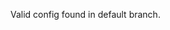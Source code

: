 <!-- Lalaps.close-reason:start -->
Valid config found in default branch.
<!-- Lalaps.close-reason:end -->